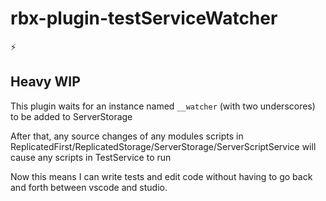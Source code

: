 # rbx-plugin-testServiceWatcher
⚡

## Heavy WIP
This plugin waits for an instance named `__watcher` (with two underscores) to be added to ServerStorage

After that, any source changes of any modules scripts in ReplicatedFirst/ReplicatedStorage/ServerStorage/ServerScriptService will cause any scripts in TestService to run

Now this means I can write tests and edit code without having to go back and forth between vscode and studio.
